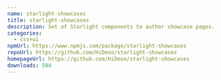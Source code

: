 ```yaml
---
name: starlight-showcases
title: starlight-showcases
description: Set of Starlight components to author showcase pages.
categories:
  - css+ui
npmUrl: https://www.npmjs.com/package/starlight-showcases
repoUrl: https://github.com/HiDeoo/starlight-showcases
homepageUrl: https://github.com/HiDeoo/starlight-showcases
downloads: 584
---
```

